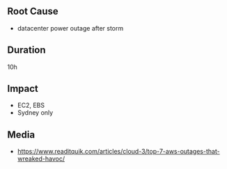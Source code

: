 ## Root Cause

- datacenter power outage after storm

## Duration

10h

## Impact

- EC2, EBS
- Sydney only

## Media

- https://www.readitquik.com/articles/cloud-3/top-7-aws-outages-that-wreaked-havoc/
